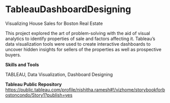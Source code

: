 # TableauDashboardDesigning
Visualizing House Sales for Boston Real Estate


This project explored the art of problem-solving with the aid of visual analytics to identify properties of sale and factors affecting it. Tableau’s data visualization tools were used to create interactive dashboards to uncover hidden insights for sellers of the properties as well as prospective buyers.

**Skills and Tools**

TABLEAU, Data Visualization\, Dashboard Designing

**Tableau Public Repository**
https://public.tableau.com/profile/nishitha.ramesh#!/vizhome/storybookforbostoncondo/Story1?publish=yes
